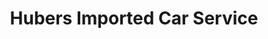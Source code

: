 ---
title: "Hubers Imported Car Service"
url: /golden-valley/hubers-imported-car-service/
shop: car repair
---